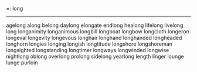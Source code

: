 =: long

---
agelong
along
belong
daylong
elongate
endlong
healong
lifelong
livelong
long
longanimity
longanimous
longbill
longboat
longbow
longcloth
longeron
longeval
longevity
longevous
longhair
longhand
longhanded
longheaded
longhorn
longies
longing
longish
longtitude
longshore
longshoreman
longsighted
longstanding
longtimer
longways
longwinded
longwise
nightlong
oblong
overlong
prolong
sidelong
yearlong
length
linger
lounge
lunge
purloin

